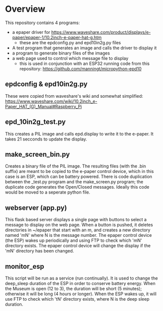 # Overview

This repository contains 4 programs:
 - a epaper driver for  https://www.waveshare.com/product/displays/e-paper/epaper-1/10.2inch-e-paper-hat-g.htm
   - these are the epdconfig.py and epd10in2g.py files
 - A test program that generates an image and calls the driver to display it
  - a program to generate binary files of the images
  - a web page used to control which message file to display
    - this is used in conjunction with an ESP32 running code from this repository: https://github.com/manningt/micropython-epd10

## epdconfig & epd10in2g.py
These were copied from waveshare's wiki and somewhat simplified: https://www.waveshare.com/wiki/10.2inch_e-Paper_HAT_(G)_Manual#Raspberry_Pi


## epd_10in2g_test.py
This creates a PIL image and calls epd.display to write it to the e-paper.
It takes 21 secconds to update the display.

## make_screen_bin.py
Creates a binary file of the PIL image.  The resulting files (with the .bin suffix) are meant to be copied to the e-paper control device, which in this case is an ESP, which can be battery powered.  There is code duplication between the _test.py program and the make_screen.py program; the duplicate code generates the Open/Closed messages.  Ideally this code would be moved to a seperate python file.

## webserver (app.py)
This flask based server displays a single page with buttons to select a message to display on the web page.
When a button is pushed, it deletes directories in ~/epaper that start with an m, and creates a new directory named 'mN' where N is the message number.  The epaper control device (the ESP) wakes up periodically and using FTP to check which 'mN' directory exists.  The epaper control device will change the display if the 'mN' directory has been changed.

## monitor_esp
This script will be run as a service (run continually).  It is used to change the deep_sleep duration of the ESP in order to conserve battery energy.  When the Museum is open (12 to 3), the duration will be short (5 minutes); otherwise it will be long (4 hours or longer).  When the ESP wakes up, it will use FTP to check which 'tN' directory exists, where N is the deep sleep duration.